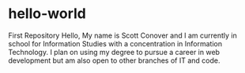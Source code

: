# hello-world
First Repository
Hello, My name is Scott Conover and I am currently in school for Information Studies with a concentration in Information Technology.  I plan on using my degree to pursue a career in web development but am also open to other branches of IT and code.
